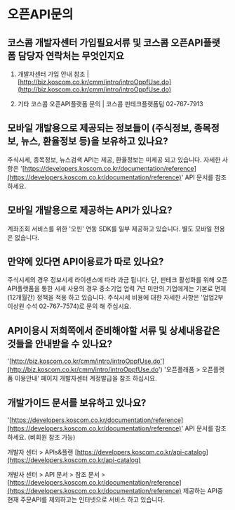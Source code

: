 # 오픈API문의

## 코스콤 개발자센터 가입필요서류 및 코스콤 오픈API플랫폼 담당자 연락처는 무엇인지요

 1. 개발자센터 가입 안내 참조               \|    [http://biz.koscom.co.kr/cmm/intro/introOppfUse.do](http://biz.koscom.co.kr/cmm/intro/introOppfUse.do)

 2. 기타 코스콤 오픈API플랫폼 문의     \|    코스콤 핀테크플랫폼팀 02-767-7913



## **모바일 개발용으로 제공되는 정보들이 \(주식정보, 종목정보, 뉴스, 환율정보 등\)을 보유하고 있나요?**

 주식시세, 종목정보, 뉴스검색 API는 제공, 환율정보는 미제공 되고 있습니다. 자세한 사항은 '[https://developers.koscom.co.kr/documentation/reference](https://developers.koscom.co.kr/documentation/reference)' API 문서를 참조하세요.



## **모바일 개발용으로 제공하는 API가 있나요?**

계좌조회 서비스를 위한 '오핀' 연동 SDK를 일부 제공하고 있습니다. 별도 모바일 전용은 없습니다.

## **만약에 있다면 API이용료가 따로 있나요?**

주식시세의 경우 정보시세 라이센스에 따라 과금 됩니다.  단, 핀테크 활성화를 위해 오픈API플랫폼을 통한 시세 사용의 경우 중소기업 업력 7년 미만의 기업에게는 기본료 면제 \(12개월간\) 정책을 적용 하고 있습니다. 주식시세 비용에 대한 자세한 사항은  '업업2부 이상원 수석 02-767-7574\)로 문의 해 주십시요.

## **API이용시 저희쪽에서 준비해야할 서류 및 상세내용같은 것들을 안내받을 수 있나요?**

'[http://biz.koscom.co.kr/cmm/intro/introOppfUse.do'](http://biz.koscom.co.kr/cmm/intro/introOppfUse.do')  '오픈플래폼 &gt; 오픈플랫폼 이용안내' 페이지 개발자센터 계정발급을 참조 하십시요.

## **개발가이드 문서를 보유하고 있나요?**

 '[https://developers.koscom.co.kr/documentation/reference](https://developers.koscom.co.kr/documentation/reference)' API 문서를 참조하세요. \(비회원 참조 가능\)

개발자 센터 &gt; APIs&플랜 [https://developers.koscom.co.kr/api-catalog](https://developers.koscom.co.kr/api-catalog)

 개발사 센터 &gt; API 문서 &gt; 참조 문서 &gt; [https://developers.koscom.co.kr/documentation/reference](https://developers.koscom.co.kr/documentation/reference) 제공하는 API중 현재 주문API를 제외하고는 인터넷으로 서비스 하고 있습니다.

